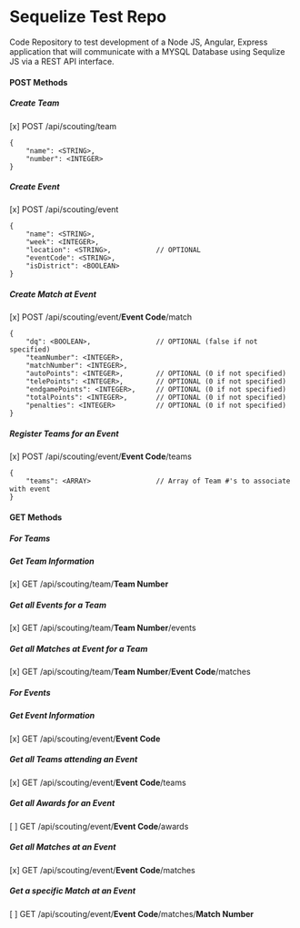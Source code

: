 # Sequelize Test Repo

Code Repository to test development of a Node JS, Angular, Express application that will communicate with a MYSQL Database using Sequlize JS via a REST API interface.

#### POST Methods
##### Create Team
[x] POST /api/scouting/team
```
{
	"name": <STRING>,
	"number": <INTEGER>
}
```
##### Create Event
[x] POST /api/scouting/event
```
{
	"name": <STRING>,
	"week": <INTEGER>,
	"location": <STRING>,			// OPTIONAL
	"eventCode": <STRING>,
	"isDistrict": <BOOLEAN>
}
```
##### Create Match at Event
[x] POST /api/scouting/event/**Event Code**/match
```
{
	"dq": <BOOLEAN>,				// OPTIONAL (false if not specified)
	"teamNumber": <INTEGER>,
	"matchNumber": <INTEGER>,
	"autoPoints": <INTEGER>,		// OPTIONAL (0 if not specified)
	"telePoints": <INTEGER>,		// OPTIONAL (0 if not specified)
	"endgamePoints": <INTEGER>,		// OPTIONAL (0 if not specified)
	"totalPoints": <INTEGER>,		// OPTIONAL (0 if not specified)
	"penalties": <INTEGER>			// OPTIONAL (0 if not specified)
}
```
##### Register Teams for an Event
[x] POST /api/scouting/event/**Event Code**/teams
```
{
	"teams": <ARRAY>				// Array of Team #'s to associate with event
}
```
#### GET Methods
##### For Teams
##### Get Team Information
[x] GET /api/scouting/team/**Team Number**
##### Get all Events for a Team
[x] GET /api/scouting/team/**Team Number**/events
##### Get all Matches at Event for a Team
[x] GET /api/scouting/team/**Team Number**/**Event Code**/matches
##### For Events
##### Get Event Information
[x] GET /api/scouting/event/**Event Code**
##### Get all Teams attending an Event
[x] GET /api/scouting/event/**Event Code**/teams
##### Get all Awards for an Event
[ ] GET /api/scouting/event/**Event Code**/awards
##### Get all Matches at an Event
[x] GET /api/scouting/event/**Event Code**/matches
##### Get a specific Match at an Event
[ ] GET /api/scouting/event/**Event Code**/matches/**Match Number**